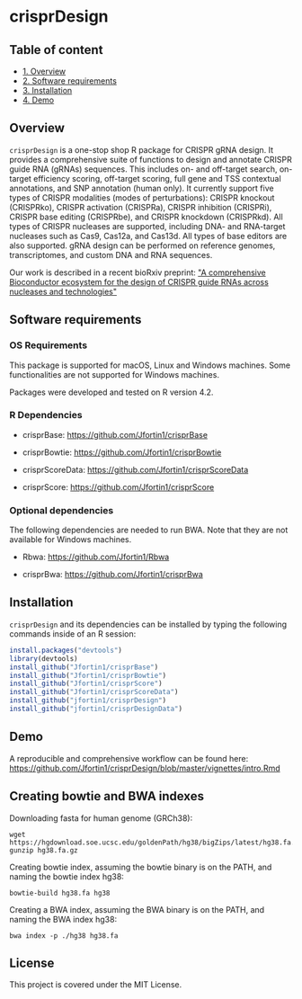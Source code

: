 # crisprDesign

## Table of content
- [1. Overview](#id-section1)
- [2. Software requirements](#id-section1)
- [3. Installation](#id-section2)
- [4. Demo](#id-section3)

<div id='id-section1'/>


## Overview


`crisprDesign` is a one-stop shop R package for CRISPR gRNA design. It provides a comprehensive suite of functions to design and annotate CRISPR guide RNA (gRNAs) sequences. This includes on- and off-target search, on-target efficiency scoring, off-target scoring, full gene and TSS
contextual annotations, and SNP annotation (human only). It currently support five types of CRISPR modalities (modes of perturbations): CRISPR knockout (CRISPRko), CRISPR activation (CRISPRa), CRISPR inhibition (CRISPRi), CRISPR base editing (CRISPRbe), and CRISPR knockdown (CRISPRkd). All types of CRISPR nucleases are supported, including DNA- and RNA-target nucleases such as Cas9, Cas12a, and Cas13d. All types of base editors are also supported. gRNA design can be performed on reference genomes, transcriptomes, and custom DNA and RNA sequences. 

Our work is described in a recent bioRxiv preprint: ["A comprehensive Bioconductor ecosystem for the design of CRISPR guide RNAs across nucleases and technologies"](https://www.biorxiv.org/content/10.1101/2022.04.21.488824v2)


<div id='id-section2'/>

## Software requirements

### OS Requirements

This package is supported for macOS, Linux and Windows machines.
Some functionalities are not supported for Windows machines.

Packages were developed and tested on R version 4.2.

### R Dependencies 

- crisprBase: https://github.com/Jfortin1/crisprBase

- crisprBowtie: https://github.com/Jfortin1/crisprBowtie

- crisprScoreData: https://github.com/Jfortin1/crisprScoreData

- crisprScore: https://github.com/Jfortin1/crisprScore


### Optional dependencies 

The following dependencies are needed to run BWA. Note that they are not available for Windows machines.

- Rbwa: https://github.com/Jfortin1/Rbwa

- crisprBwa: https://github.com/Jfortin1/crisprBwa
 
<div id='id-section3'/>

## Installation

`crisprDesign` and its dependencies can be installed by typing the following commands inside of an R session:

```r
install.packages("devtools")
library(devtools)
install_github("Jfortin1/crisprBase")
install_github("Jfortin1/crisprBowtie")
install_github("Jfortin1/crisprScore")
install_github("Jfortin1/crisprScoreData")
install_github("jfortin1/crisprDesign")
install_github("jfortin1/crisprDesignData")
```


<div id='id-section4'/>

## Demo 

A reproducible and comprehensive workflow can be found here:
https://github.com/Jfortin1/crisprDesign/blob/master/vignettes/intro.Rmd


## Creating bowtie and BWA indexes

Downloading fasta for human genome (GRCh38):

```{bash}
wget https://hgdownload.soe.ucsc.edu/goldenPath/hg38/bigZips/latest/hg38.fa.gz
gunzip hg38.fa.gz
```

Creating bowtie index, assuming the bowtie binary is on the PATH, 
and naming the bowtie index hg38:

```{bash}
bowtie-build hg38.fa hg38
```

Creating a BWA index, assuming the BWA binary is on the PATH, 
and naming the BWA index hg38:

```{}
bwa index -p ./hg38 hg38.fa
```

## License 

This project is covered under the MIT License.

